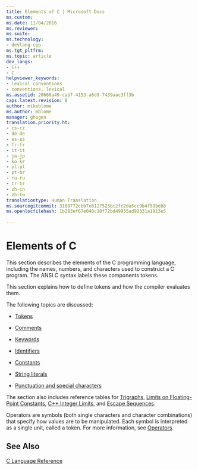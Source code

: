 ```yaml
---
title: Elements of C | Microsoft Docs
ms.custom: 
ms.date: 11/04/2016
ms.reviewer: 
ms.suite: 
ms.technology:
- devlang-cpp
ms.tgt_pltfrm: 
ms.topic: article
dev_langs:
- C++
- C
helpviewer_keywords:
- lexical conventions
- conventions, lexical
ms.assetid: 20668a49-cab7-4153-a6d9-7439aac3ff3b
caps.latest.revision: 8
author: mikeblome
ms.author: mblome
manager: ghogen
translation.priority.ht:
- cs-cz
- de-de
- es-es
- fr-fr
- it-it
- ja-jp
- ko-kr
- pl-pl
- pt-br
- ru-ru
- tr-tr
- zh-cn
- zh-tw
translationtype: Human Translation
ms.sourcegitcommit: 3168772cbb7e8127523bc2fc2da5cc9b4f59beb8
ms.openlocfilehash: 1b283ef67e048c18f72bd49955ad92331a1913e5

---
```

# Elements of C
This section describes the elements of the C programming language, including the names, numbers, and characters used to construct a C program. The ANSI C syntax labels these components tokens.  
  
 This section explains how to define tokens and how the compiler evaluates them.  
  
 The following topics are discussed:  
  
-   [Tokens](../c-language/c-tokens.md)  
  
-   [Comments](../c-language/c-comments.md)  
  
-   [Keywords](../c-language/c-keywords.md)  
  
-   [Identifiers](../c-language/c-identifiers.md)  
  
-   [Constants](../c-language/c-constants.md)  
  
-   [String literals](../c-language/c-string-literals.md)  
  
-   [Punctuation and special characters](../c-language/punctuation-and-special-characters.md)  
  
 The section also includes reference tables for [Trigraphs](../c-language/trigraphs.md), [Limits on Floating-Point Constants](../c-language/limits-on-floating-point-constants.md), [C++ Integer Limits](../c-language/cpp-integer-limits.md), and [Escape Sequences](../c-language/escape-sequences.md).  
  
 Operators are symbols (both single characters and character combinations) that specify how values are to be manipulated. Each symbol is interpreted as a single unit, called a token. For more information, see [Operators](../c-language/c-operators.md).  
  
## See Also  
 [C Language Reference](../c-language/c-language-reference.md)


<!--HONumber=Jan17_HO2-->


